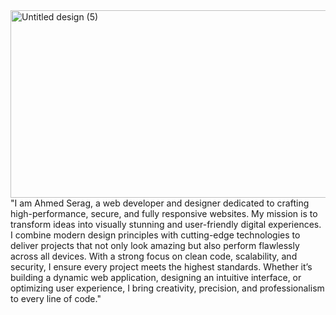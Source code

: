 <img width="1200" height="300" alt="Untitled design (5)" src="https://github.com/user-attachments/assets/2da57e0f-09a3-4231-b944-9469bc14a746" />
"I am Ahmed Serag, a web developer and designer dedicated to crafting high-performance, secure, and fully responsive websites. My mission is to transform ideas into visually stunning and user-friendly digital experiences. I combine modern design principles with cutting-edge technologies to deliver projects that not only look amazing but also perform flawlessly across all devices. With a strong focus on clean code, scalability, and security, I ensure every project meets the highest standards. Whether it’s building a dynamic web application, designing an intuitive interface, or optimizing user experience, I bring creativity, precision, and professionalism to every line of code."




